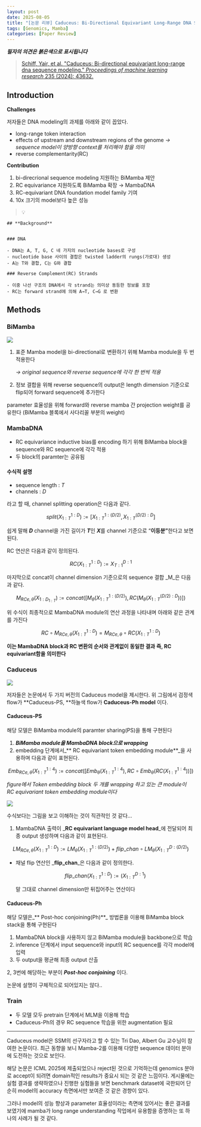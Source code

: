 ```yaml
---
layout: post
date: 2025-08-05
title: "[논문 리뷰] Caduceus: Bi-Directional Equivariant Long-Range DNA Sequence Modeling"
tags: [Genomics, Mamba]
categories: [Paper Review]
---
```


<span class="notion-red">_**필자의 의견은 붉은색으로 표시됩니다**_</span>


> [Schiff, Yair, et al. "Caduceus: Bi-directional equivariant long-range dna sequence modeling." ](https://pmc.ncbi.nlm.nih.gov/articles/PMC12189541/)[_Proceedings of machine learning research_](https://pmc.ncbi.nlm.nih.gov/articles/PMC12189541/)[ 235 (2024): 43632.](https://pmc.ncbi.nlm.nih.gov/articles/PMC12189541/)



## Introduction


**Challenges**


저자들은 DNA modeling의 과제를 아래와 같이 꼽았다.

- long-range token interaction
- effects of upstream and downstream regions of the genome 
_→ sequence model이 양방향 context를 처리해야 함을 의미_
- reverse complementarity(RC)

**Contribution**

1. bi-direcrional sequence modeling 지원하는 BiMamba 제안
1. RC equivariance 지원하도록 BiMamba 확장 → MambaDNA
1. RC-equivariant DNA foundation model family 기여
1. 10x 크기의 model보다 높은 성능

> 💡 


	## **Background**


	### DNA

	- DNA는 A, T, G, C 네 가지의 nucleotide bases로 구성
	- nucleotide base 사이의 결합은 twisted ladder의 rungs(가로대) 생성
	- A는 T와 결합, C는 G와 결합

	### Reverse Complement(RC) Strands

	- 이중 나선 구조의 DNA에서 각 strand는 의미상 동등한 정보를 포함
	- RC는 forward strand에 의해 A→T, C→G 로 변환


## Methods



### BiMamba


![](https://prod-files-secure.s3.us-west-2.amazonaws.com/542b861c-36a8-4051-84e5-8804b6728dba/2c247d59-7815-4980-99f0-8f0d21f445a7/image.png?X-Amz-Algorithm=AWS4-HMAC-SHA256&X-Amz-Content-Sha256=UNSIGNED-PAYLOAD&X-Amz-Credential=ASIAZI2LB46676PMJIN7%2F20251005%2Fus-west-2%2Fs3%2Faws4_request&X-Amz-Date=20251005T220107Z&X-Amz-Expires=3600&X-Amz-Security-Token=IQoJb3JpZ2luX2VjEOL%2F%2F%2F%2F%2F%2F%2F%2F%2F%2FwEaCXVzLXdlc3QtMiJHMEUCID7O%2FZrzRd4WrgMDJhn6v10v0LSHfGVNY2AvrOKpJGSdAiEAmYNrEAXiAaDjRpMAdD5oB3LoBBd3j7ojhBC%2FswPYXkkq%2FwMIexAAGgw2Mzc0MjMxODM4MDUiDNu341%2BCtZM%2FUyGYRCrcA5CabBiVAa0xS0pftnu7FD%2F16OLeaoqawh5NtgIfudjKc8PFj%2Fh5%2FoaRkZAip7TjyN9s1cNH97Phq1S8QfwhP%2FbAvwXLkYZ8faVGowLUniTLXIhTSj%2BJTXKa6twYQXPRPgIMKBFy1ubbwfbLc3jdSr%2FaVOSzFbm8el1ZlBv9kLVtuu1CQwA2dGusK8YveE55b2hRhdEn%2Bh3wsUmeYLcy6Riv1uiTPGsUezfCArfqusYo5XVy92g46dRWe8nh%2BeLuTS5kKpUy359F5NT7J%2FaPAY88ZmGgb7nv0n68pCDs%2FYWGokDNaoDlUBiB9Z0ZSyosew%2BmMgk%2FJGkG%2BcCZfQWCMzqtH%2BczRyYR9lFyK5kXOhh54LiSOiPPj4LLx42Qd4YF4BIn9ybw38PAFuPPaHh6b2oGDX1Bf6hdkV15Mv3yIE7%2BChVpxDr8rK4y6HK%2BO20oKYO0pHJG37UYmEhyyQLLv0BPm0C%2BbwlxKBAOnjoRRPCa2s5d0x%2FO2Kz6yEWTHbgZIVi1BkkD6T%2B3jxhBpuA8ih2T1vXnR4K0cTMsfjS%2FAlgRjRsSyTjMuRNlYjYOUW6nBXy%2F8WwQNSkRETcPBywK%2BwIepRkpRqPu8qYKsE5s0f9yQdH1QpfVx4bg%2FsxrMPPoiscGOqUBLlAZ8cNut08rLFc0DIwXNL7pB%2FX7%2BXjkSx%2Bt5tZRRi%2Bw%2FmBClDD5UQTR2DEvAGn7cf%2BeKq%2B%2BVk9Km6goZk1VCCWXvu2gFsomco2Eafyt2Z%2BPETNEsiIWikaywCbGM4uUg%2F9QoL0YeYABnK5qRUnZ9XV8qX18PTJVETHGukhA0xYNBVelAefmkDa%2Bwin3pAOmt8r6n9RUKAWeAJ78aPtbU8qUOYCJ&X-Amz-Signature=e01e7d80814fc2e94d1da1195d519d46b2192c52862e3e295759bfcf8ac04d85&X-Amz-SignedHeaders=host&x-amz-checksum-mode=ENABLED&x-id=GetObject)

1. 표준 Mamba model을 bi-directional로 변환하기 위해 Mamba module을 두 번 적용한다

	_→ original sequence와 reverse sequence에 각각 한 번씩 적용_

1. 정보 결합을 위해 reverse sequence의 output은 length dimension 기준으로 flip되어 forward sequence에 추가한다

parameter 효율성을 위해 forward와 reverse mamba 간 projection weight를 공유한다 (BiMamba 블록에서 사다리꼴 부분의 weight)



### MambaDNA

- RC equivariance inductive bias를 encoding 하기 위해 BiMamba block을 sequence와 RC sequence에 각각 적용
- 두 block의 paramter는 공유됨


#### 수식적 설명

- sequence length : _T_
- channels : _D_

라고 할 때,  channel splitting operation은 다음과 같다.


$$
split(X^{1:D}_{1:T}):=[X^{1:(D/2)}_{1:T},X^{(D/2):D}_{1:T}]
$$


<span class="notion-red">쉽게 말해 </span><span class="notion-red">_**D**_</span><span class="notion-red"> channel을 가진 길이가 </span><span class="notion-red">_**T**_</span><span class="notion-red">인 </span><span class="notion-red">_**X**_</span><span class="notion-red">를 channel 기준으로 “</span><span class="notion-red">**이등분”**</span><span class="notion-red">한다고 보면 된다.</span>


RC 연산은 다음과 같이 정의된다.


$$
RC(X^{1:D}_{1:T}):=X^{D:1}_{T:1}
$$


마지막으로 concat이 channel dimension 기준으로의 sequence 결합 _M_은 다음과 같다.


$$
M_{RCe,\theta}(X_{1:D_{1:T}}):=concat([M_{\theta}(X^{1:(D/2)}_{1:T}),RC(M_{\theta}(X^{(D/2):D}_{1:T}))])
$$


위 수식이 최종적으로 MambaDNA module의 연산 과정을 나타내며 아래와 같은 관계를 가진다


$$
RC\circ M_{RCe,\theta}(X^{1:D}_{1:T}) = M_{RCe,\theta} \circ RC(X^{1:D}_{1:T})
$$


**이는 MambaDNA block과 RC 변환의 순서와 관계없이 동일한 결과 즉, RC equivariant함을 의미한다**



### Caduceus


![](https://prod-files-secure.s3.us-west-2.amazonaws.com/542b861c-36a8-4051-84e5-8804b6728dba/f94a60d7-8145-473b-aef9-7c68d3ec604a/image.png?X-Amz-Algorithm=AWS4-HMAC-SHA256&X-Amz-Content-Sha256=UNSIGNED-PAYLOAD&X-Amz-Credential=ASIAZI2LB46676PMJIN7%2F20251005%2Fus-west-2%2Fs3%2Faws4_request&X-Amz-Date=20251005T220107Z&X-Amz-Expires=3600&X-Amz-Security-Token=IQoJb3JpZ2luX2VjEOL%2F%2F%2F%2F%2F%2F%2F%2F%2F%2FwEaCXVzLXdlc3QtMiJHMEUCID7O%2FZrzRd4WrgMDJhn6v10v0LSHfGVNY2AvrOKpJGSdAiEAmYNrEAXiAaDjRpMAdD5oB3LoBBd3j7ojhBC%2FswPYXkkq%2FwMIexAAGgw2Mzc0MjMxODM4MDUiDNu341%2BCtZM%2FUyGYRCrcA5CabBiVAa0xS0pftnu7FD%2F16OLeaoqawh5NtgIfudjKc8PFj%2Fh5%2FoaRkZAip7TjyN9s1cNH97Phq1S8QfwhP%2FbAvwXLkYZ8faVGowLUniTLXIhTSj%2BJTXKa6twYQXPRPgIMKBFy1ubbwfbLc3jdSr%2FaVOSzFbm8el1ZlBv9kLVtuu1CQwA2dGusK8YveE55b2hRhdEn%2Bh3wsUmeYLcy6Riv1uiTPGsUezfCArfqusYo5XVy92g46dRWe8nh%2BeLuTS5kKpUy359F5NT7J%2FaPAY88ZmGgb7nv0n68pCDs%2FYWGokDNaoDlUBiB9Z0ZSyosew%2BmMgk%2FJGkG%2BcCZfQWCMzqtH%2BczRyYR9lFyK5kXOhh54LiSOiPPj4LLx42Qd4YF4BIn9ybw38PAFuPPaHh6b2oGDX1Bf6hdkV15Mv3yIE7%2BChVpxDr8rK4y6HK%2BO20oKYO0pHJG37UYmEhyyQLLv0BPm0C%2BbwlxKBAOnjoRRPCa2s5d0x%2FO2Kz6yEWTHbgZIVi1BkkD6T%2B3jxhBpuA8ih2T1vXnR4K0cTMsfjS%2FAlgRjRsSyTjMuRNlYjYOUW6nBXy%2F8WwQNSkRETcPBywK%2BwIepRkpRqPu8qYKsE5s0f9yQdH1QpfVx4bg%2FsxrMPPoiscGOqUBLlAZ8cNut08rLFc0DIwXNL7pB%2FX7%2BXjkSx%2Bt5tZRRi%2Bw%2FmBClDD5UQTR2DEvAGn7cf%2BeKq%2B%2BVk9Km6goZk1VCCWXvu2gFsomco2Eafyt2Z%2BPETNEsiIWikaywCbGM4uUg%2F9QoL0YeYABnK5qRUnZ9XV8qX18PTJVETHGukhA0xYNBVelAefmkDa%2Bwin3pAOmt8r6n9RUKAWeAJ78aPtbU8qUOYCJ&X-Amz-Signature=2e8f44b1dd1cf03c51038a537c658630d4b8b4aca23c46cbcd76c0792bac5a21&X-Amz-SignedHeaders=host&x-amz-checksum-mode=ENABLED&x-id=GetObject)


저자들은 논문에서 두 가지 버전의 Caduceus model을 제시한다. 위 그림에서 검정색 flow가 **Caduceus-PS, **하늘색 flow가 **Caduceus-Ph model** 이다.



#### Caduceus-PS


해당 모델은 BiMamba module의 paramter sharing(PS)을 통해 구현된다

1. _**BiMamba module을 MambaDNA block으로 wrapping**_
1. embedding 단계에서_** RC equivariant token embedding module**_을 사용하며 다음과 같이 표현된다.

$$
Emb_{RCe,\theta}(X^{1:4}_{1:T}):=concat([Emb_{\theta}(X^{1:4}_{1:T}),RC \circ Emb_{\theta}(RC(X^{1:4}_{1:T}))])
$$


_figure에서 Token embedding block 두 개를 wrapping 하고 있는 큰 module이 RC equivariant token embedding module이다_


![](https://prod-files-secure.s3.us-west-2.amazonaws.com/542b861c-36a8-4051-84e5-8804b6728dba/b175e4da-71eb-4e91-8c23-a06dabe673c9/image.png?X-Amz-Algorithm=AWS4-HMAC-SHA256&X-Amz-Content-Sha256=UNSIGNED-PAYLOAD&X-Amz-Credential=ASIAZI2LB46676PMJIN7%2F20251005%2Fus-west-2%2Fs3%2Faws4_request&X-Amz-Date=20251005T220107Z&X-Amz-Expires=3600&X-Amz-Security-Token=IQoJb3JpZ2luX2VjEOL%2F%2F%2F%2F%2F%2F%2F%2F%2F%2FwEaCXVzLXdlc3QtMiJHMEUCID7O%2FZrzRd4WrgMDJhn6v10v0LSHfGVNY2AvrOKpJGSdAiEAmYNrEAXiAaDjRpMAdD5oB3LoBBd3j7ojhBC%2FswPYXkkq%2FwMIexAAGgw2Mzc0MjMxODM4MDUiDNu341%2BCtZM%2FUyGYRCrcA5CabBiVAa0xS0pftnu7FD%2F16OLeaoqawh5NtgIfudjKc8PFj%2Fh5%2FoaRkZAip7TjyN9s1cNH97Phq1S8QfwhP%2FbAvwXLkYZ8faVGowLUniTLXIhTSj%2BJTXKa6twYQXPRPgIMKBFy1ubbwfbLc3jdSr%2FaVOSzFbm8el1ZlBv9kLVtuu1CQwA2dGusK8YveE55b2hRhdEn%2Bh3wsUmeYLcy6Riv1uiTPGsUezfCArfqusYo5XVy92g46dRWe8nh%2BeLuTS5kKpUy359F5NT7J%2FaPAY88ZmGgb7nv0n68pCDs%2FYWGokDNaoDlUBiB9Z0ZSyosew%2BmMgk%2FJGkG%2BcCZfQWCMzqtH%2BczRyYR9lFyK5kXOhh54LiSOiPPj4LLx42Qd4YF4BIn9ybw38PAFuPPaHh6b2oGDX1Bf6hdkV15Mv3yIE7%2BChVpxDr8rK4y6HK%2BO20oKYO0pHJG37UYmEhyyQLLv0BPm0C%2BbwlxKBAOnjoRRPCa2s5d0x%2FO2Kz6yEWTHbgZIVi1BkkD6T%2B3jxhBpuA8ih2T1vXnR4K0cTMsfjS%2FAlgRjRsSyTjMuRNlYjYOUW6nBXy%2F8WwQNSkRETcPBywK%2BwIepRkpRqPu8qYKsE5s0f9yQdH1QpfVx4bg%2FsxrMPPoiscGOqUBLlAZ8cNut08rLFc0DIwXNL7pB%2FX7%2BXjkSx%2Bt5tZRRi%2Bw%2FmBClDD5UQTR2DEvAGn7cf%2BeKq%2B%2BVk9Km6goZk1VCCWXvu2gFsomco2Eafyt2Z%2BPETNEsiIWikaywCbGM4uUg%2F9QoL0YeYABnK5qRUnZ9XV8qX18PTJVETHGukhA0xYNBVelAefmkDa%2Bwin3pAOmt8r6n9RUKAWeAJ78aPtbU8qUOYCJ&X-Amz-Signature=e8bd3dca00f799592c3cea48431b9266f44a7336fd0a9b954c8e445516a0b9b4&X-Amz-SignedHeaders=host&x-amz-checksum-mode=ENABLED&x-id=GetObject)


<span class="notion-red">수식보다는 그림을 보고 이해하는 것이 직관적인 것 같다…</span>

1. MambaDNA 출력이 _**RC equivariant language model head**_에 전달되어 최종 output 생성하며 다음과 같이 표현된다.

$$
LM_{RCe,\theta}(X^{1:D}_{1:T}):= LM_{\theta}(X^{1:(D/2)}_{1:T})+flip\_chan\circ LM_{\theta}(X^{D:(D/2)}_{1:T})
$$

- 채널 flip 연산인 _**flip\_chan**_은 다음과 같이 정의한다.

	$$
	flip\_chan(X^{1:D}_{1:T}):=(X^{D:1}_{1:T})
	$$


	말 그대로 channel dimension만 뒤집어주는 연산이다



#### Caduceus-Ph


해당 모델은_** Post-hoc conjoining(Ph)**_ 방법론을 이용해 BiMamba block stack을 통해 구현된다

1. MambaDNA block을 사용하지 않고 BiMamba module을 backbone으로 학습
1. inference 단계에서 input sequence와 input의 RC sequence를 각각 model에 입력
1. 두 output을 평균해 최종 output 산출

2, 3번에 해당하는 부분이 _**Post-hoc conjoining**_ 이다.


<span class="notion-red">논문에 설명이 구체적으로 되어있지는 않다..</span>



### Train

- 두 모델 모두 pretrain 단계에서 MLM을 이용해 학습
- Caduceus-Ph의 경우 RC sequence 학습을 위한 augmentation 필요

---


<span class="notion-red">Caduceus model은 SSM의 선구자라고 할 수 있는 Tri Dao, Albert Gu 교수님이 참여한 논문이다. 최근 동향을 보니 Mamba-2를 이용해 다양한 sequence 데이터 분야에 도전하는 것으로 보인다.</span>


<span class="notion-red">해당 논문은 ICML 2025에 제출되었으나 reject된 것으로 기억하는데 genomics 분야로 accept이 되려면 domain적인 results가 중요시 되는 것 같은 느낌이다. 게시물에는 실험 결과를 생략하였으나 진행한 실험들을 보면 benchmark dataset에 국한되어 단순히 model의 accuracy 측면에서만 보여준 것 같은 경향이 있다.</span>


<span class="notion-red">그러나 model의 성능 향상과 parameter 효율성이라는 측면에 있어서는 좋은 결과를 보였기에 mamba가 long range understanding 작업에서 유용함을 증명하는 또 하나의 사례가 될 것 같다.</span>

